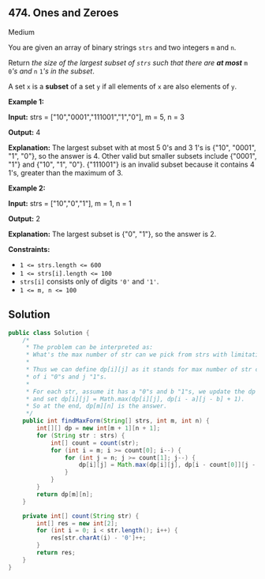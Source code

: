 ## 474\. Ones and Zeroes

Medium

You are given an array of binary strings `strs` and two integers `m` and `n`.

Return _the size of the largest subset of `strs` such that there are **at most**_ `m` `0`_'s and_ `n` `1`_'s in the subset_.

A set `x` is a **subset** of a set `y` if all elements of `x` are also elements of `y`.

**Example 1:**

**Input:** strs = ["10","0001","111001","1","0"], m = 5, n = 3

**Output:** 4

**Explanation:** The largest subset with at most 5 0's and 3 1's is {"10", "0001", "1", "0"}, so the answer is 4. Other valid but smaller subsets include {"0001", "1"} and {"10", "1", "0"}. {"111001"} is an invalid subset because it contains 4 1's, greater than the maximum of 3.

**Example 2:**

**Input:** strs = ["10","0","1"], m = 1, n = 1

**Output:** 2

**Explanation:** The largest subset is {"0", "1"}, so the answer is 2.

**Constraints:**

*   `1 <= strs.length <= 600`
*   `1 <= strs[i].length <= 100`
*   `strs[i]` consists only of digits `'0'` and `'1'`.
*   `1 <= m, n <= 100`

## Solution

```java
public class Solution {
    /*
     * The problem can be interpreted as:
     * What's the max number of str can we pick from strs with limitation of m "0"s and n "1"s.
     *
     * Thus we can define dp[i][j] as it stands for max number of str can we pick from strs with limitation
     * of i "0"s and j "1"s.
     *
     * For each str, assume it has a "0"s and b "1"s, we update the dp array iteratively
     * and set dp[i][j] = Math.max(dp[i][j], dp[i - a][j - b] + 1).
     * So at the end, dp[m][n] is the answer.
     */
    public int findMaxForm(String[] strs, int m, int n) {
        int[][] dp = new int[m + 1][n + 1];
        for (String str : strs) {
            int[] count = count(str);
            for (int i = m; i >= count[0]; i--) {
                for (int j = n; j >= count[1]; j--) {
                    dp[i][j] = Math.max(dp[i][j], dp[i - count[0]][j - count[1]] + 1);
                }
            }
        }
        return dp[m][n];
    }

    private int[] count(String str) {
        int[] res = new int[2];
        for (int i = 0; i < str.length(); i++) {
            res[str.charAt(i) - '0']++;
        }
        return res;
    }
}
```